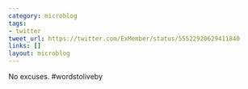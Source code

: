 ```yaml
---
category: microblog
tags:
- twitter
tweet_url: https://twitter.com/ExMember/status/55522920629411840
links: []
layout: microblog
---
```

No excuses. #wordstoliveby
